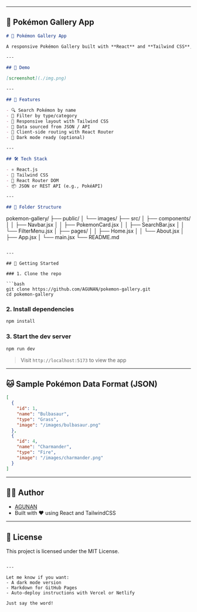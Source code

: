 

---

## 📘 Pokémon Gallery App

```markdown
# 🧩 Pokémon Gallery App

A responsive Pokémon Gallery built with **React** and **Tailwind CSS**, displaying Pokémon cards with filtering, search functionality, and dynamic data rendering.

---

## 📸 Demo

[screenshot](./img.png)

---

## 🚀 Features

- 🔍 Search Pokémon by name
- 🎯 Filter by type/category
- 📱 Responsive layout with Tailwind CSS
- 💾 Data sourced from JSON / API
- 🧭 Client-side routing with React Router
- 🌙 Dark mode ready (optional)

---

## 🛠️ Tech Stack

- ⚛️ React.js
- 💨 Tailwind CSS
- 🔁 React Router DOM
- 📦 JSON or REST API (e.g., PokéAPI)

---

## 📁 Folder Structure

```

pokemon-gallery/
├── public/
│   └── images/
├── src/
│   ├── components/
│   │   ├── Navbar.jsx
│   │   ├── PokemonCard.jsx
│   │   ├── SearchBar.jsx
│   │   └── FilterMenu.jsx
│   ├── pages/
│   │   ├── Home.jsx
│   │   └── About.jsx
│   ├── App.jsx
│   └── main.jsx
└── README.md

````

---

## 🧪 Getting Started

### 1. Clone the repo

```bash
git clone https://github.com/AGUNAN/pokemon-gallery.git
cd pokemon-gallery
````

### 2. Install dependencies

```bash
npm install
```

### 3. Start the dev server

```bash
npm run dev
```

> Visit `http://localhost:5173` to view the app

---

## 🐱 Sample Pokémon Data Format (JSON)

```json
[
  {
    "id": 1,
    "name": "Bulbasaur",
    "type": "Grass",
    "image": "/images/bulbasaur.png"
  },
  {
    "id": 4,
    "name": "Charmander",
    "type": "Fire",
    "image": "/images/charmander.png"
  }
]
```

---

## 🧑‍💻 Author

* [AGUNAN](https://github.com/AGUNAN)
* Built with ❤️ using React and TailwindCSS

---

## 📄 License

This project is licensed under the MIT License.

```

---

Let me know if you want:
- A dark mode version
- Markdown for GitHub Pages
- Auto-deploy instructions with Vercel or Netlify

Just say the word!
```

